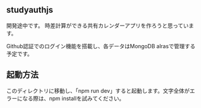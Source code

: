 ## studyauthjs
開発途中です。
時差計算ができる共有カレンダーアプリを作ろうと思っています。

Github認証でのログイン機能を搭載し、各データはMongoDB alrasで管理する予定です。

## 起動方法
このディレクトリに移動し、「npm run dev」すると起動します。文字全体がエラーになる際は、npm installを試みてください。